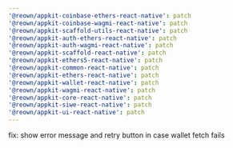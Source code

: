 ```yaml
---
'@reown/appkit-coinbase-ethers-react-native': patch
'@reown/appkit-coinbase-wagmi-react-native': patch
'@reown/appkit-scaffold-utils-react-native': patch
'@reown/appkit-auth-ethers-react-native': patch
'@reown/appkit-auth-wagmi-react-native': patch
'@reown/appkit-scaffold-react-native': patch
'@reown/appkit-ethers5-react-native': patch
'@reown/appkit-common-react-native': patch
'@reown/appkit-ethers-react-native': patch
'@reown/appkit-wallet-react-native': patch
'@reown/appkit-wagmi-react-native': patch
'@reown/appkit-core-react-native': patch
'@reown/appkit-siwe-react-native': patch
'@reown/appkit-ui-react-native': patch
---
```


fix: show error message and retry button in case wallet fetch fails
